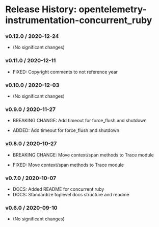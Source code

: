 # Release History: opentelemetry-instrumentation-concurrent_ruby

### v0.12.0 / 2020-12-24

* (No significant changes)

### v0.11.0 / 2020-12-11

* FIXED: Copyright comments to not reference year 

### v0.10.0 / 2020-12-03

* (No significant changes)

### v0.9.0 / 2020-11-27

* BREAKING CHANGE: Add timeout for force_flush and shutdown 

* ADDED: Add timeout for force_flush and shutdown 

### v0.8.0 / 2020-10-27

* BREAKING CHANGE: Move context/span methods to Trace module 

* FIXED: Move context/span methods to Trace module 

### v0.7.0 / 2020-10-07

* DOCS: Added README for concurrent ruby  
* DOCS: Standardize toplevel docs structure and readme 

### v0.6.0 / 2020-09-10

* (No significant changes)
